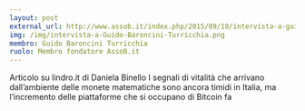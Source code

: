 ```yaml
---
layout: post
external_url: http://www.assob.it/index.php/2015/09/18/intervista-a-guido-baroncini-turricchia/
img: /img/intervista-a-Guido-Baroncini-Turricchia.png
membro: Guido Baroncini Turricchia
ruolo: Membro fondatore AssoB.it
---
```


Articolo su lindro.it di Daniela Binello I segnali di vitalità che arrivano dall’ambiente delle monete matematiche sono ancora timidi in Italia, ma l’incremento delle piattaforme che si occupano di Bitcoin fa
